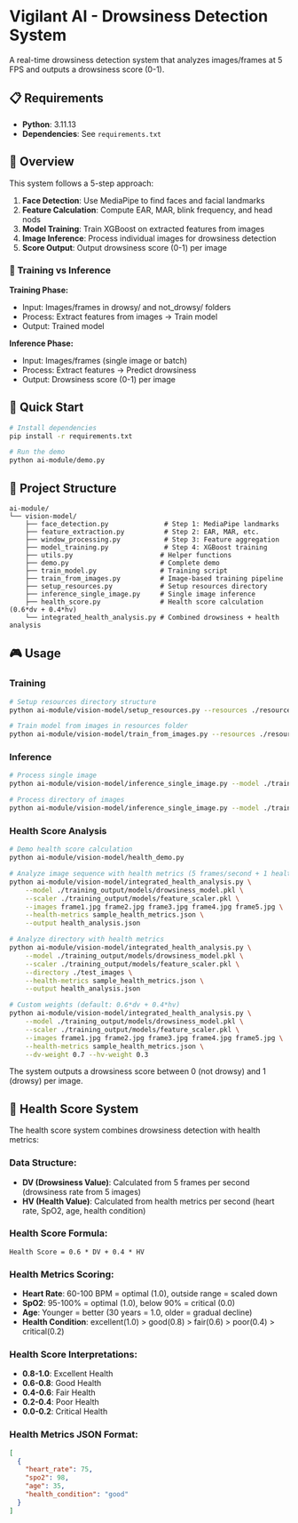 # Vigilant AI - Drowsiness Detection System

A real-time drowsiness detection system that analyzes images/frames at 5 FPS and outputs a drowsiness score (0-1).

## 📋 Requirements

- **Python**: 3.11.13
- **Dependencies**: See `requirements.txt`

## 🎯 Overview

This system follows a 5-step approach:
1. **Face Detection**: Use MediaPipe to find faces and facial landmarks
2. **Feature Calculation**: Compute EAR, MAR, blink frequency, and head nods
3. **Model Training**: Train XGBoost on extracted features from images
4. **Image Inference**: Process individual images for drowsiness detection
5. **Score Output**: Output drowsiness score (0-1) per image

### 🔄 Training vs Inference

**Training Phase:**
- Input: Images/frames in drowsy/ and not_drowsy/ folders
- Process: Extract features from images → Train model
- Output: Trained model

**Inference Phase:**
- Input: Images/frames (single image or batch)
- Process: Extract features → Predict drowsiness
- Output: Drowsiness score (0-1) per image

## 🚀 Quick Start

```bash
# Install dependencies
pip install -r requirements.txt

# Run the demo
python ai-module/demo.py
```

## 📁 Project Structure

```
ai-module/
└── vision-model/
    ├── face_detection.py              # Step 1: MediaPipe landmarks
    ├── feature_extraction.py          # Step 2: EAR, MAR, etc.
    ├── window_processing.py           # Step 3: Feature aggregation
    ├── model_training.py              # Step 4: XGBoost training
    ├── utils.py                      # Helper functions
    ├── demo.py                       # Complete demo
    ├── train_model.py                # Training script
    ├── train_from_images.py          # Image-based training pipeline
    ├── setup_resources.py            # Setup resources directory
    ├── inference_single_image.py     # Single image inference
    ├── health_score.py               # Health score calculation (0.6*dv + 0.4*hv)
    └── integrated_health_analysis.py # Combined drowsiness + health analysis
```

## 🎮 Usage

### Training
```bash
# Setup resources directory structure
python ai-module/vision-model/setup_resources.py --resources ./resources

# Train model from images in resources folder
python ai-module/vision-model/train_from_images.py --resources ./resources --output ./training_output
```

### Inference
```bash
# Process single image
python ai-module/vision-model/inference_single_image.py --model ./training_output/models/drowsiness_model.pkl --scaler ./training_output/models/feature_scaler.pkl --image image.jpg

# Process directory of images
python ai-module/vision-model/inference_single_image.py --model ./training_output/models/drowsiness_model.pkl --scaler ./training_output/models/feature_scaler.pkl --directory ./test_images --output results.json
```

### Health Score Analysis
```bash
# Demo health score calculation
python ai-module/vision-model/health_demo.py

# Analyze image sequence with health metrics (5 frames/second + 1 health metric/second)
python ai-module/vision-model/integrated_health_analysis.py \
    --model ./training_output/models/drowsiness_model.pkl \
    --scaler ./training_output/models/feature_scaler.pkl \
    --images frame1.jpg frame2.jpg frame3.jpg frame4.jpg frame5.jpg \
    --health-metrics sample_health_metrics.json \
    --output health_analysis.json

# Analyze directory with health metrics
python ai-module/vision-model/integrated_health_analysis.py \
    --model ./training_output/models/drowsiness_model.pkl \
    --scaler ./training_output/models/feature_scaler.pkl \
    --directory ./test_images \
    --health-metrics sample_health_metrics.json \
    --output health_analysis.json

# Custom weights (default: 0.6*dv + 0.4*hv)
python ai-module/vision-model/integrated_health_analysis.py \
    --model ./training_output/models/drowsiness_model.pkl \
    --scaler ./training_output/models/feature_scaler.pkl \
    --images frame1.jpg frame2.jpg frame3.jpg frame4.jpg frame5.jpg \
    --health-metrics sample_health_metrics.json \
    --dv-weight 0.7 --hv-weight 0.3
```

The system outputs a drowsiness score between 0 (not drowsy) and 1 (drowsy) per image.

## 🏥 Health Score System

The health score system combines drowsiness detection with health metrics:

### **Data Structure:**
- **DV (Drowsiness Value)**: Calculated from 5 frames per second (drowsiness rate from 5 images)
- **HV (Health Value)**: Calculated from health metrics per second (heart rate, SpO2, age, health condition)

### **Health Score Formula:**
```
Health Score = 0.6 * DV + 0.4 * HV
```

### **Health Metrics Scoring:**
- **Heart Rate**: 60-100 BPM = optimal (1.0), outside range = scaled down
- **SpO2**: 95-100% = optimal (1.0), below 90% = critical (0.0)
- **Age**: Younger = better (30 years = 1.0, older = gradual decline)
- **Health Condition**: excellent(1.0) > good(0.8) > fair(0.6) > poor(0.4) > critical(0.2)

### **Health Score Interpretations:**
- **0.8-1.0**: Excellent Health
- **0.6-0.8**: Good Health  
- **0.4-0.6**: Fair Health
- **0.2-0.4**: Poor Health
- **0.0-0.2**: Critical Health

### **Health Metrics JSON Format:**
```json
[
  {
    "heart_rate": 75,
    "spo2": 98,
    "age": 35,
    "health_condition": "good"
  }
]
```

